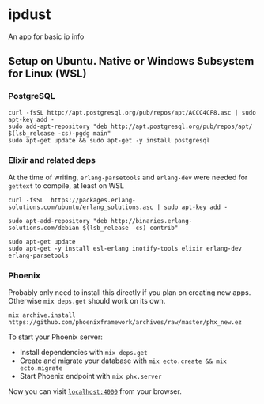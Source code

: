 # ipdust

An app for basic ip info

## Setup on Ubuntu. Native or Windows Subsystem for Linux (WSL)

### PostgreSQL

```shell
curl -fsSL http://apt.postgresql.org/pub/repos/apt/ACCC4CF8.asc | sudo apt-key add -
sudo add-apt-repository "deb http://apt.postgresql.org/pub/repos/apt/ $(lsb_release -cs)-pgdg main"
sudo apt-get update && sudo apt-get -y install postgresql
```

### Elixir and related deps

At the time of writing, `erlang-parsetools` and `erlang-dev` were needed for `gettext` to compile, at least on WSL

```shell
curl -fsSL  https://packages.erlang-solutions.com/ubuntu/erlang_solutions.asc | sudo apt-key add -

sudo apt-add-repository "deb http://binaries.erlang-solutions.com/debian $(lsb_release -cs) contrib"

sudo apt-get update
sudo apt-get -y install esl-erlang inotify-tools elixir erlang-dev erlang-parsetools
```

### Phoenix

Probably only need to install this directly if you plan on creating new apps. Otherwise `mix deps.get` should work on its own.

```shell
mix archive.install https://github.com/phoenixframework/archives/raw/master/phx_new.ez
```

To start your Phoenix server:

  * Install dependencies with `mix deps.get`
  * Create and migrate your database with `mix ecto.create && mix ecto.migrate`
  * Start Phoenix endpoint with `mix phx.server`

Now you can visit [`localhost:4000`](http://localhost:4000) from your browser.
